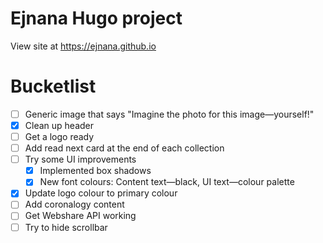 # Ejnana Hugo project

View site at https://ejnana.github.io

# Bucketlist
- [ ] Generic image that says "Imagine the photo for this image—yourself!"
- [x] Clean up header
- [ ] Get a logo ready
- [ ] Add read next card at the end of each collection
- [ ] Try some UI improvements
    - [x] Implemented box shadows
    - [x] New font colours: Content text—black, UI text—colour palette
- [x] Update logo colour to primary colour
- [ ] Add coronalogy content
- [ ] Get Webshare API working
- [ ] Try to hide scrollbar
